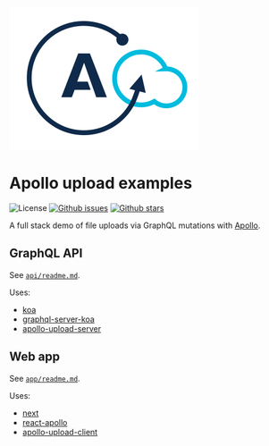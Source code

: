 ![Apollo upload logo](app/static/apollo-upload-logo.svg)

# Apollo upload examples

![License](https://img.shields.io/badge/license-MIT-blue.svg)
[![Github issues](https://img.shields.io/github/issues/jaydenseric/apollo-upload-examples.svg)](https://github.com/jaydenseric/apollo-upload-examples/issues)
[![Github stars](https://img.shields.io/github/stars/jaydenseric/apollo-upload-examples.svg)](https://github.com/jaydenseric/apollo-upload-examples/stargazers)

A full stack demo of file uploads via GraphQL mutations with [Apollo](https://apollographql.com).

## GraphQL API

See [`api/readme.md`](api/readme.md).

Uses:

* [koa](https://npm.im/koa)
* [graphql-server-koa](https://npm.im/graphql-server-koa)
* [apollo-upload-server](https://npm.im/apollo-upload-server)

## Web app

See [`app/readme.md`](app/readme.md).

Uses:

* [next](https://npm.im/next)
* [react-apollo](https://npm.im/react-apollo)
* [apollo-upload-client](https://npm.im/apollo-upload-client)
